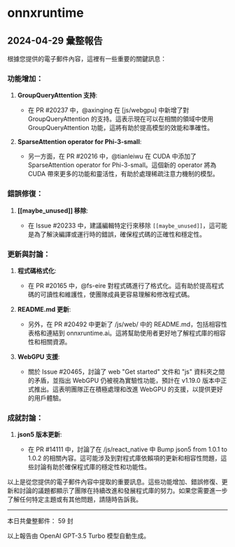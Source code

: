 # onnxruntime

## 2024-04-29 彙整報告

根據您提供的電子郵件內容，這裡有一些重要的關鍵訊息：



### 功能增加：

1. **GroupQueryAttention 支持**:

   - 在 PR #20237 中，@axinging 在 [js/webgpu] 中新增了對 GroupQueryAttention 的支持。這表示現在可以在相關的領域中使用 GroupQueryAttention 功能，這將有助於提高模型的效能和準確性。

   

2. **SparseAttention operator for Phi-3-small**:

   - 另一方面，在 PR #20216 中，@tianleiwu 在 CUDA 中添加了 SparseAttention operator for Phi-3-small。這個新的 operator 將為 CUDA 帶來更多的功能和靈活性，有助於處理稀疏注意力機制的模型。



### 錯誤修復：

1. **[[maybe_unused]] 移除**:

   - 在 Issue #20233 中，建議編輯特定行來移除 `[[maybe_unused]]`，這可能是為了解決編譯或運行時的錯誤，確保程式碼的正確性和穩定性。



### 更新與討論：

1. **程式碼格式化**:

   - 在 PR #20165 中，@fs-eire 對程式碼進行了格式化。這有助於提高程式碼的可讀性和維護性，使團隊成員更容易理解和修改程式碼。



2. **README.md 更新**:

   - 另外，在 PR #20492 中更新了 /js/web/ 中的 README.md，包括相容性表格和連結到 onnxruntime.ai。這將幫助使用者更好地了解程式庫的相容性和相關資源。



3. **WebGPU 支援**:

   - 關於 Issue #20465，討論了 web "Get started" 文件和 "js" 資料夾之間的矛盾，並指出 WebGPU 仍被視為實驗性功能，預計在 v1.19.0 版本中正式推出。這表明團隊正在積極處理和改進 WebGPU 的支援，以提供更好的用戶體驗。



### 成就討論：

1. **json5 版本更新**:

   - 在 PR #14111 中，討論了在 /js/react_native 中 Bump json5 from 1.0.1 to 1.0.2 的相關內容。這可能涉及到對程式庫依賴項的更新和相容性問題，這些討論有助於確保程式庫的穩定性和功能性。



以上是從您提供的電子郵件內容中提取的重要訊息。這些功能增加、錯誤修復、更新和討論的議題都顯示了團隊在持續改進和發展程式庫的努力。如果您需要進一步了解任何特定主題或有其他問題，請隨時告訴我。



---



本日共彙整郵件： 59 封



以上報告由 OpenAI GPT-3.5 Turbo 模型自動生成。